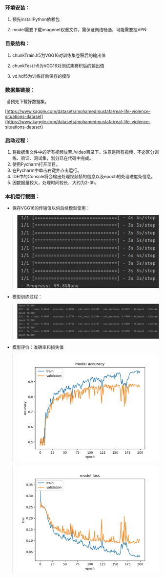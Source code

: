 ### 环境安装：

1. 预先installPython依赖包

2. model需要下载imagenet权重文件，需保证网络畅通，可能需要挂VPN


### 目录结构：

1. chunkTrain.h5为VGG16对训练集卷积后的输出值

2. chunkTest.h5为VGG16对测试集卷积后的输出值

3. vd.hdf5为训练好后保存的模型

### 数据集链接：

​	请预先下载好数据集。

   [https://www.kaggle.com/datasets/mohamedmustafa/real-life-violence-situations-dataset](https://www.kaggle.com/datasets/mohamedmustafa/real-life-violence-situations-dataset)

### 启动过程：

1. 将数据集文件中的所有视频放至./video目录下。注意是所有视频，不必区分训练、验证、测试集，划分已在代码中完成。
2. 使用Pycharm打开项目。
3. 在Pycharm中单击右键并点击运行。
4. IDE中的Console将会输出处理视频帧的信息以及epoch的处理进度条信息。
5. 因数据量较大，处理时间较长，大约为2-3h。

### 本机运行截图：

- 保存VGG16的传输值以供后续模型使用：

> ![保存VGG16的传输值](./img1.png)

- 模型训练过程：

>  ![训练模型](./img2.png)

- 模型评价：准确率和损失值

> ![acc](./acc.png)

> ![loss](./loss.png)